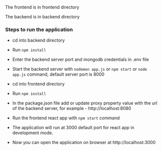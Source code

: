 The frontend is in frontend directory

The backend is in backend directory

### Steps to run the application

- cd into backend directory
- Run `npm install`
- Enter the backend server port and mongodb credentials in .env file
- Start the backend server with `nodemon app.js` or `npm start` or `node app.js` command, default server port is 8000

- cd into frontend directory
- Run `npm install`
- In the package.json file add or update proxy property value with the url of the backend server, for example - http://localhost:8080
- Run the frontend react app with `npm start` command
- The application will run at 3000 default port for react app in development mode.
- Now you can open the application on browser at http://localhost:3000
